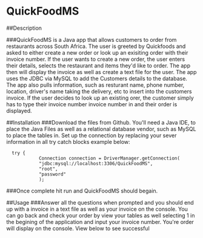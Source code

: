 # QuickFoodMS
##Description

###QuickFoodMS is a Java app that allows customers to order from restaurants across South Africa. The user is greeted by Quickfoods and asked to either create a new order or look up an exisiting order with their invoice number. If the user wants to create a new order, the user enters their details, selects the restaurant and items they'd like to order. The app then will display the invoice as well as create a text file for the user. The app uses the JDBC via MySQL to add the Customers details to the database. The app also pulls information, such as resturant name, phone number, location, driver's name taking the delivery, etc to insert into the customers invoice. If the user decides to look up an existing orer, the customer simply has to type their invoice number invoice number in and their order is displayed.

##Installation
###Download the files from Github. You'll need a Java IDE, to place the Java Files as well as a relational database vendor, such as MySQL to place the tables in. Set up the connection by replacing your sever information in all try catch blocks example below:
```
  try {
			Connection connection = DriverManager.getConnection(
			"jdbc:mysql://localhost:3306/QuickFoodMS",
			"root",
			"password"
			);
```
###Once complete hit run and QuickFoodMS should begain.

##Usage
###Answer all the questions when prompted and you should end up with a invoice in a text file as well as your invoice on the console. You can go back and check your order by view your tables as well selecting 1 in the begining of the application and input your invoice number. You're order will display on the console. View below to see successful
